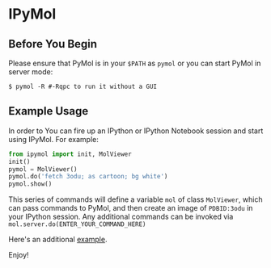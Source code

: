 IPyMol
======
Before You Begin
----------------
Please ensure that PyMol is in your `$PATH` as `pymol` or you can start PyMol in server mode:

```shell
$ pymol -R #-Rqpc to run it without a GUI
```

Example Usage
--------------
In order to You can fire up an IPython or IPython Notebook session and start using IPyMol. For example:

```python
from ipymol import init, MolViewer
init()
pymol = MolViewer()
pymol.do('fetch 3odu; as cartoon; bg white')
pymol.show()
```
This series of commands will define a variable ```mol``` of class ```MolViewer```, which can pass commands to PyMol, and then create an image of ```PDBID:3odu``` in your IPython session.
Any additional commands can be invoked via ```mol.server.do(ENTER_YOUR_COMMAND_HERE)```

Here's an additional [example](http://nbviewer.ipython.org/urls/raw.github.com/cxhernandez/iPyMol/master/Example.ipynb).

Enjoy!
